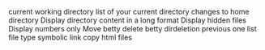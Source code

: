 current working directory
list of your current directory
changes to home directory
Display directory content in a long format
Display hidden files
Display numbers only
Move betty
delete betty
dirdeletion
previous one
list
file type
symbolic link
copy html files
